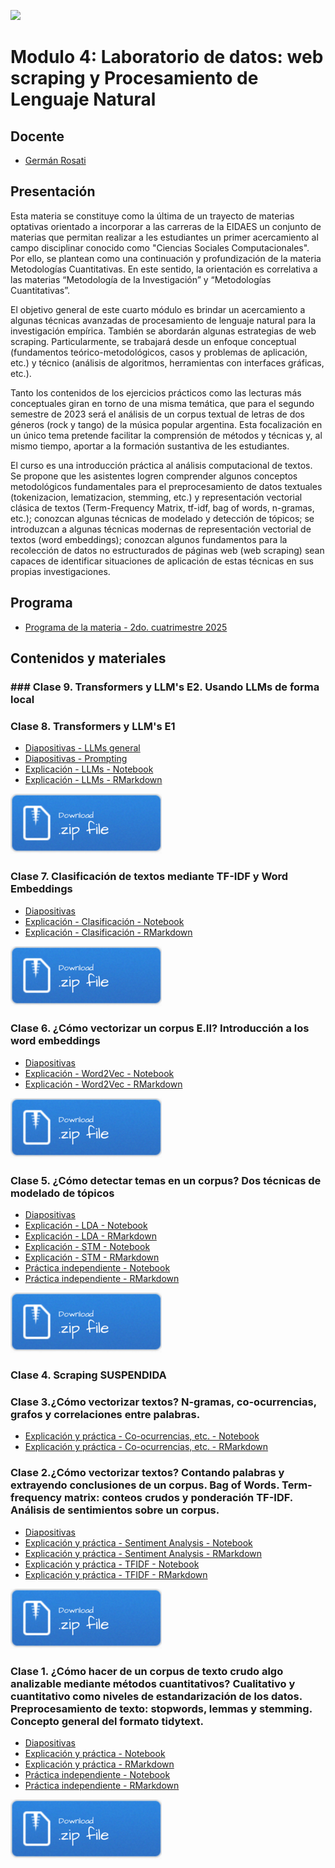 ![](./imgs/LOGO-FactorData-Color.jpg)

# Modulo 4: Laboratorio de datos: web scraping y Procesamiento de Lenguaje Natural

## Docente
- [Germán Rosati](https://gefero.github.io/)

## Presentación
Esta materia se constituye como la última de un trayecto de materias optativas orientado a incorporar a las carreras de la EIDAES un conjunto de materias que permitan realizar a les estudiantes un primer acercamiento al campo disciplinar conocido como "Ciencias Sociales Computacionales". Por ello, se plantean como una continuación y profundización de la materia Metodologías Cuantitativas. En este sentido, la orientación es correlativa a las materias “Metodología de la Investigación” y “Metodologías Cuantitativas”. 

El objetivo general de este cuarto módulo es brindar un acercamiento a algunas técnicas avanzadas de procesamiento de lenguaje natural para la investigación empírica. También se abordarán algunas estrategias de web scraping. Particularmente, se trabajará desde un enfoque conceptual (fundamentos teórico-metodológicos, casos y problemas de aplicación, etc.) y técnico (análisis de algoritmos, herramientas con interfaces gráficas, etc.).

Tanto los contenidos de los ejercicios prácticos como las lecturas más conceptuales giran en torno de una misma temática, que para el segundo semestre de 2023 será el análisis de un corpus textual de letras de dos géneros (rock y tango) de la música popular argentina. Esta focalización en un único tema pretende facilitar la comprensión de métodos y técnicas y, al mismo tiempo, aportar a la formación sustantiva de les estudiantes. 

El curso es una introducción práctica al análisis computacional de textos. Se propone que les asistentes 
logren comprender algunos conceptos metodológicos fundamentales para el preprocesamiento de datos textuales (tokenizacion, lematizacion, stemming, etc.) y representación vectorial clásica de textos (Term-Frequency Matrix, tf-idf, bag of words, n-gramas, etc.); 
conozcan algunas técnicas de modelado y detección de tópicos; 
se introduzcan a algunas técnicas modernas de representación vectorial de textos (word embeddings); 
conozcan algunos fundamentos para la recolección de datos no estructurados de páginas web (web scraping)
sean capaces de identificar situaciones de aplicación de estas técnicas en sus propias investigaciones.

## Programa
- [Programa de la materia - 2do. cuatrimestre 2025](https://docs.google.com/document/d/1GlcEyFdRJUairxOFrQS8GaGKskHM60p3U29xSWMMrdM/edit?usp=sharing)

## Contenidos y materiales

### ### Clase 9. Transformers y LLM's E2. Usando LLMs de forma local

### Clase 8. Transformers y LLM's E1
- [Diapositivas - LLMs general](./clase8/M4_clase_8a.pdf)
- [Diapositivas - Prompting](./clase8/M4_clase_8b.pdf)
- [Explicación - LLMs - Notebook](./clase8/clase_8_LLMs.html)
- [Explicación - LLMs - RMarkdown](./clase8/clase_8_LLMs.Rmd)

[![](../imgs/Download.png)](./clase8/clase8.zip)

### Clase 7. Clasificación de textos mediante TF-IDF y Word Embeddings
- [Diapositivas](./clase7/M4_clase_7.pdf)
- [Explicación - Clasificación - Notebook](./clase7/notebooks/clase_7_clasificacion.html)
- [Explicación - Clasificación - RMarkdown](./clase7/notebooks/notebooks/clase_7_clasificacion.Rmd)

[![](../imgs/Download.png)](./clase7/clase7.zip)

### Clase 6. ¿Cómo vectorizar un corpus E.II? Introducción a los word embeddings
- [Diapositivas](./clase6/M4_clase_6.pdf)
- [Explicación - Word2Vec - Notebook](./clase6/notebooks/clase_6_word2vec.html)
- [Explicación - Word2Vec - RMarkdown](./clase6/notebooks/notebooks/clase_6_word2vec.Rmd)

[![](../imgs/Download.png)](./clase6/clase6.zip)


### Clase 5. ¿Cómo detectar temas en un corpus? Dos técnicas de modelado de tópicos
- [Diapositivas](./clase5/M4_clase_5.pdf)
- [Explicación - LDA - Notebook](./clase5/notebooks/clase_51_topic_modeling_LDA.html)
- [Explicación - LDA - RMarkdown](./clase5/notebooks/clase_51_topic_modeling_LDA.Rmd)
- [Explicación - STM - Notebook](./clase5/notebooks/clase_52_topic_modeling_STM.html)
- [Explicación - STM - RMarkdown](./clase5/notebooks/clase_52_topic_modeling_STM.Rmd)
- [Práctica independiente - Notebook](./clase5/notebooks/clase_53_practica_independiente.html)
- [Práctica independiente - RMarkdown](./clase5/notebooks/clase_53_practica_independiente.Rmd)

[![](./imgs/Download.png)](./clase5/clase5.zip)

### Clase 4. Scraping SUSPENDIDA 

### Clase 3.¿Cómo vectorizar textos? N-gramas, co-ocurrencias, grafos y correlaciones entre palabras.
- [Explicación y práctica - Co-ocurrencias, etc. - Notebook](./clase3/notebooks/clase_3_n_grams.html)
- [Explicación y práctica - Co-ocurrencias, etc. - RMarkdown](./clase3/notebooks/clase_3_n_grams.Rmd)

### Clase 2.¿Cómo vectorizar textos? Contando palabras y extrayendo conclusiones de un corpus. Bag of Words. Term-frequency matrix: conteos crudos y ponderación TF-IDF. Análisis de sentimientos sobre un corpus.
- [Diapositivas](./clase2/M4_clase_2.pdf)
- [Explicación y práctica - Sentiment Analysis - Notebook](./clase2/notebooks/clase_2_1_sentiment_analysis.html)
- [Explicación y práctica - Sentiment Analysis - RMarkdown](./clase2/notebooks/clase_2_1_sentiment_analysis.Rmd)
- [Explicación y práctica - TFIDF - Notebook](./clase2/notebooks/clase_2_2_tfidf.html)
- [Explicación y práctica - TFIDF - RMarkdown](./clase2/notebooks/clase_2_2_tfidf.Rmd)

[![](../imgs/Download.png)](./clase2/clase2.zip)

### Clase 1. ¿Cómo hacer de un corpus de texto crudo algo analizable mediante métodos cuantitativos? Cualitativo y cuantitativo como niveles de estandarización de los datos. Preprocesamiento de texto: stopwords, lemmas y stemming. Concepto general del formato tidytext. 
- [Diapositivas](./clase1/M4_clase_1.pdf)
- [Explicación y práctica - Notebook](./clase1/notebooks/clase_1.html)
- [Explicación y práctica - RMarkdown](./clase1/notebooks/clase_1.Rmd)
- [Práctica independiente - Notebook](./clase1/notebooks/practica_clase_1.html)
- [Práctica independiente - RMarkdown](./clase1/notebooks/practica_clase_1.Rmd)

[![](../imgs/Download.png)](./clase1/clase1.zip)